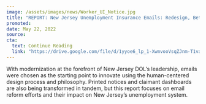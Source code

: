 ```yaml
---
image: /assets/images/news/Worker_UI_Notice.jpg
title: "REPORT: New Jersey Unemployment Insurance Emails: Redesign, Beta Results, and Analysis"
promoted: 
date: May 22, 2022
source:
cta:
  text: Continue Reading
  link: "https://drive.google.com/file/d/1yyoe6_lp_1-XwmvooVsqZJnm-T1va7u4/view"
---
```


With modernization at the forefront of New Jersey DOL’s leadership, emails were chosen as the starting point to innovate using the human-centered design process and philosophy. Printed notices and claimant dashboards are also being transformed in tandem, but this report focuses on email reform efforts and their impact on New Jersey’s unemployment system.